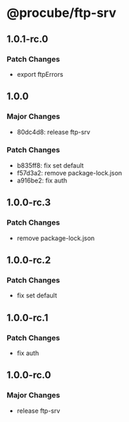 # @procube/ftp-srv

## 1.0.1-rc.0

### Patch Changes

- export ftpErrors

## 1.0.0

### Major Changes

- 80dc4d8: release ftp-srv

### Patch Changes

- b835ff8: fix set default
- f57d3a2: remove package-lock.json
- a916be2: fix auth

## 1.0.0-rc.3

### Patch Changes

- remove package-lock.json

## 1.0.0-rc.2

### Patch Changes

- fix set default

## 1.0.0-rc.1

### Patch Changes

- fix auth

## 1.0.0-rc.0

### Major Changes

- release ftp-srv
